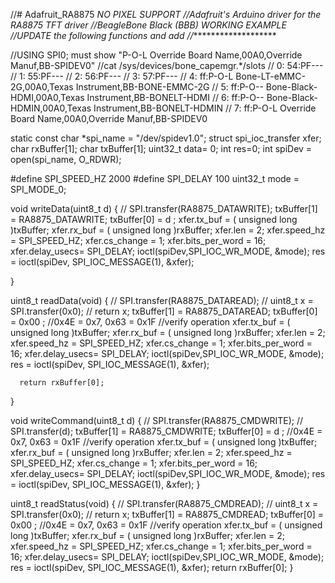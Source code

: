 //# Adafruit_RA8875 *NO PIXEL SUPPORT
//Adafruit's Arduino driver for the RA8875 TFT driver
//BeagleBone Black (BBB) WORKING EXAMPLE
//UPDATE the following functions and add
//********************

//USING SPI0; must show  "P-O-L Override Board Name,00A0,Override Manuf,BB-SPIDEV0"
//cat /sys/devices/bone_capemgr.*/slots
// 0: 54:PF---
// 1: 55:PF---
// 2: 56:PF---
// 3: 57:PF---
// 4: ff:P-O-L Bone-LT-eMMC-2G,00A0,Texas Instrument,BB-BONE-EMMC-2G
// 5: ff:P-O-- Bone-Black-HDMI,00A0,Texas Instrument,BB-BONELT-HDMI
// 6: ff:P-O-- Bone-Black-HDMIN,00A0,Texas Instrument,BB-BONELT-HDMIN
// 7: ff:P-O-L Override Board Name,00A0,Override Manuf,BB-SPIDEV0

static const char *spi_name = "/dev/spidev1.0";
struct spi_ioc_transfer xfer;
char rxBuffer[1];
char txBuffer[1];
uint32_t data= 0;
int res=0;
int spiDev = open(spi_name, O_RDWR);

#define SPI_SPEED_HZ 2000
#define SPI_DELAY 100
uint32_t mode = SPI_MODE_0;

void  writeData(uint8_t d)
{
 // SPI.transfer(RA8875_DATAWRITE);
	  txBuffer[1] = RA8875_DATAWRITE;
	  txBuffer[0] = d ;
	  xfer.tx_buf = ( unsigned long )txBuffer;
	  xfer.rx_buf = ( unsigned long )rxBuffer;
	  xfer.len = 2;
	  xfer.speed_hz = SPI_SPEED_HZ;
	  xfer.cs_change = 1;
	  xfer.bits_per_word = 16;
	  xfer.delay_usecs= SPI_DELAY;
	  ioctl(spiDev,SPI_IOC_WR_MODE, &mode);
	  res = ioctl(spiDev, SPI_IOC_MESSAGE(1), &xfer);

}

uint8_t  readData(void)
{
//  SPI.transfer(RA8875_DATAREAD);
//  uint8_t x = SPI.transfer(0x0);
//  return x;
	  txBuffer[1] = RA8875_DATAREAD;
	  txBuffer[0] = 0x00 ; //0x4E = 0x7, 0x63 = 0x1F //verify operation
	  xfer.tx_buf = ( unsigned long )txBuffer;
	  xfer.rx_buf = ( unsigned long )rxBuffer;
	  xfer.len = 2;
	  xfer.speed_hz = SPI_SPEED_HZ;
	  xfer.cs_change = 1;
	  xfer.bits_per_word = 16;
	  xfer.delay_usecs= SPI_DELAY;
	  ioctl(spiDev,SPI_IOC_WR_MODE, &mode);
	  res = ioctl(spiDev, SPI_IOC_MESSAGE(1), &xfer);

	  return rxBuffer[0];
}

void  writeCommand(uint8_t d)
{
//  SPI.transfer(RA8875_CMDWRITE);
//  SPI.transfer(d);
	  txBuffer[1] = RA8875_CMDWRITE;
	  txBuffer[0] = d ; //0x4E = 0x7, 0x63 = 0x1F //verify operation
	  xfer.tx_buf = ( unsigned long )txBuffer;
	  xfer.rx_buf = ( unsigned long )rxBuffer;
	  xfer.len = 2;
	  xfer.speed_hz = SPI_SPEED_HZ;
	  xfer.cs_change = 1;
	  xfer.bits_per_word = 16;
	  xfer.delay_usecs= SPI_DELAY;
	  ioctl(spiDev,SPI_IOC_WR_MODE, &mode);
	  res = ioctl(spiDev, SPI_IOC_MESSAGE(1), &xfer);
}

uint8_t  readStatus(void)
{
//  SPI.transfer(RA8875_CMDREAD);
//  uint8_t x = SPI.transfer(0x0);
//  return x;
	  txBuffer[1] = RA8875_CMDREAD;
	  txBuffer[0] = 0x00 ; //0x4E = 0x7, 0x63 = 0x1F //verify operation
	  xfer.tx_buf = ( unsigned long )txBuffer;
	  xfer.rx_buf = ( unsigned long )rxBuffer;
	  xfer.len = 2;
	  xfer.speed_hz = SPI_SPEED_HZ;
	  xfer.cs_change = 1;
	  xfer.bits_per_word = 16;
	  xfer.delay_usecs= SPI_DELAY;
	  ioctl(spiDev,SPI_IOC_WR_MODE, &mode);
	  res = ioctl(spiDev, SPI_IOC_MESSAGE(1), &xfer);
	  return rxBuffer[0];
}



